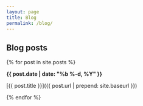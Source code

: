 ```yaml
---
layout: page
title: Blog
permalink: /blog/
---
```


## Blog posts

{% for post in site.posts %}

**{{ post.date | date: "%b %-d, %Y" }}**

[{{ post.title }}]({{ post.url | prepend: site.baseurl }})

{% endfor %}

